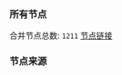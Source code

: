 ### 所有节点
合并节点总数: `1211`
[节点链接](https://raw.githubusercontent.com/rzhy1/11/master/sub/sub_merge_base64.txt)

### 节点来源
